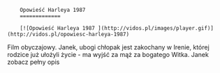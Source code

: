 
        Opowieść Harleya 1987 
        =============
        
        [![Opowieść Harleya 1987 ](http://vidos.pl/images/player.gif)](http://vidos.pl/opowiesc-harleya-1987)
        
        
 Film obyczajowy. Janek, ubogi chłopak jest zakochany w Irenie, której rodzice już ułożyli życie - ma wyjść za mąż za bogatego Witka. Janek zobacz pełny opis
    